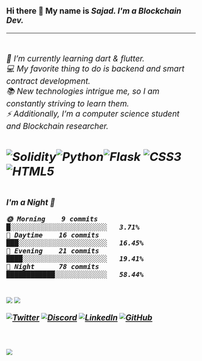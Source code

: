 <h2>Hi there 👋
My name is <i>Sajad<i>. I'm a <i>Blockchain Dev.<i>
  <hr>

<h6>
<br>🌱 I’m currently learning dart & flutter.<br>
💻 My favorite thing to do is backend and smart contract development.<br>
📚 New technologies intrigue me, so I am constantly striving to learn them.<br>
⚡ Additionally, I’m a computer science student and Blockchain researcher.
<h6>

![Solidity](https://img.shields.io/badge/Solidity-%23363636.svg?style=for-the-badge&logo=solidity&logoColor=white)![Python](https://img.shields.io/badge/python-3670A0?style=for-the-badge&logo=python&logoColor=ffdd54)![Flask](https://img.shields.io/badge/flask-%23000.svg?style=for-the-badge&logo=flask&logoColor=white)  ![CSS3](https://img.shields.io/badge/css3-%231572B6.svg?style=for-the-badge&logo=css3&logoColor=white)![HTML5](https://img.shields.io/badge/html5-%23E34F26.svg?style=for-the-badge&logo=html5&logoColor=white) 
  ---


<!--START_SECTION:waka-->

<br>**I'm a Night 🦉** 

```text
🌞 Morning    9 commits     █░░░░░░░░░░░░░░░░░░░░░░░░   3.71% 
🌆 Daytime    16 commits    ███░░░░░░░░░░░░░░░░░░░░░░   16.45% 
🌃 Evening    21 commits    ████░░░░░░░░░░░░░░░░░░░░░   19.41% 
🌙 Night      78 commits    ████████████░░░░░░░░░░░░░   58.44%

```

  
<br>![](https://github-readme-stats.vercel.app/api?username=sajad-salehi&theme=radical&hide_border=false&include_all_commits=false&count_private=false)
![](https://github-readme-streak-stats.herokuapp.com/?user=sajad-salehi&theme=radical&hide_border=false)<br>


[![Twitter](https://img.shields.io/badge/Twitter-1DA1F2?style=for-the-badge&logo=twitter&logoColor=white)](https://twitter.com/__Soren)
[![Discord](https://img.shields.io/badge/Discord-7289DA?style=for-the-badge&logo=discord&logoColor=white)]()
[![LinkedIn](https://img.shields.io/badge/LinkedIn-0077B5?style=for-the-badge&logo=linkedin&logoColor=white)](https://www.linkedin.com/in/sajad-salehi-528a24231)
[![GitHub](https://img.shields.io/badge/GitHub-100000?style=for-the-badge&logo=github&logoColor=white)](https://github.com/sajad-salehi)<br>
  

<br><br><img src="https://imgur.com/rilHVxA.png">
